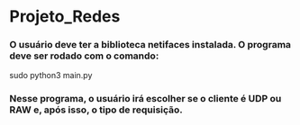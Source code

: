 # Projeto_Redes

### O usuário deve ter a biblioteca netifaces instalada. O programa deve ser rodado com o comando: 

sudo python3 main.py

### Nesse programa, o usuário irá escolher se o cliente é UDP ou RAW e, após isso, o tipo de requisição.
